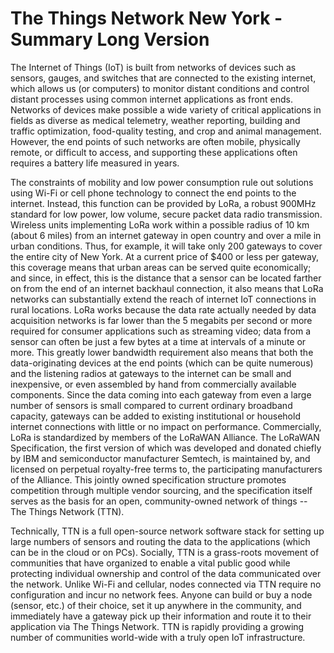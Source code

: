 # The Things Network New York - Summary Long Version

The Internet of Things (IoT) is built from networks of devices such as sensors, gauges, and switches that are connected to the existing internet, which allows us (or computers) to monitor distant conditions and control distant processes using common internet applications as front ends.  Networks of devices make possible a wide variety of critical applications in fields as diverse as medical telemetry, weather reporting, building and traffic optimization, food-quality testing, and crop and animal management.  However, the end points of such networks are often mobile, physically remote, or difficult to access, and supporting these applications often requires a battery life measured in years.

The constraints of mobility and low power consumption rule out solutions using Wi-Fi or cell phone technology to connect the end points to the internet.  Instead, this function can be provided by LoRa, a robust 900MHz standard for low power, low volume, secure packet data radio transmission.  Wireless units implementing LoRa work within a possible radius of 10 km (about 6 miles) from an internet gateway in open country and over a mile in urban conditions.  Thus, for example, it will take only 200 gateways to cover the entire city of New York.  At a current price of $400 or less per gateway, this coverage means that urban areas can be served quite economically; and since, in effect, this is the distance that a sensor can be located farther on from the end of an internet backhaul connection, it also means that LoRa networks can substantially extend the reach of internet IoT connections in rural locations.
LoRa works because the data rate actually needed by data acquisition networks is far lower than the 5 megabits per second or more required for consumer applications such as streaming video; data from a sensor can often be just a few bytes at a time at intervals of a minute or more.  This greatly lower bandwidth requirement also means that both the data-originating devices at the end points (which can be quite numerous) and the listening radios at gateways to the internet can be small and inexpensive, or even assembled by hand from commercially available components.  Since the data coming into each gateway from even a large number of sensors is small compared to current ordinary broadband capacity, gateways can be added to existing institutional or household internet connections with little or no impact on performance.
Commercially, LoRa is standardized by members of the LoRaWAN Alliance.  The LoRaWAN Specification, the first version of which was developed and donated chiefly by IBM and semiconductor manufacturer Semtech, is maintained by, and licensed on perpetual royalty-free terms to, the participating manufacturers of the Alliance.  This jointly owned specification structure promotes competition through multiple vendor sourcing, and the specification itself serves as the basis for an open, community-owned network of things -- The Things Network (TTN).

Technically, TTN is a full open-source network software stack for setting up large numbers of sensors and routing the data to the applications (which can be in the cloud or on PCs).  Socially, TTN is a grass-roots movement of communities that have organized to enable a vital public good while protecting individual ownership and control of the data communicated over the network.  Unlike Wi-Fi and cellular, nodes connected via TTN require no configuration and incur no network fees.  Anyone can build or buy a node (sensor, etc.) of their choice, set it up anywhere in the community, and immediately have a gateway pick up their information and route it to their application via The Things Network.  TTN is rapidly providing a growing number of communities world-wide with a truly open IoT infrastructure.
